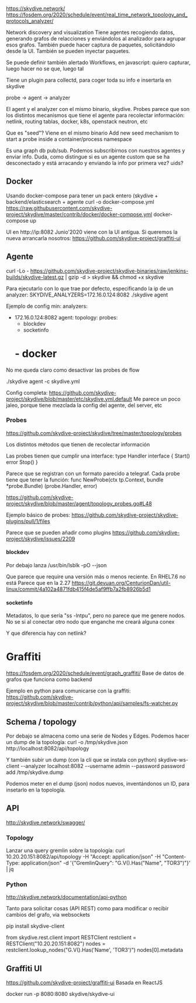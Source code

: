 https://skydive.network/
https://fosdem.org/2020/schedule/event/real_time_network_topology_and_protocols_analyzer/

Network discovery and visualization
Tiene agentes recogiendo datos, generando grafos de relacciones y enviándolos al analizador para agrupar esos grafos.
También puede hacer captura de paquetes, solicitándolo desde la UI.
También se pueden inyectar paquetes.

Se puede definir también alertado
Workflows, en javascript: quiero capturar, luego hacer no se que, luego tal

Tiene un plugin para collectd, para coger toda su info e insertarla en skydive


probe -> agent -> analyzer

El agent y el analyzer con el mismo binario, skydive.
Probes parece que son los distintos mecanismos que tiene el agente para recolectar información: netlink, routing tablas, docker, k8s, openstack neutron, etc

Que es "seed"? Viene en el mismo binario
Add new seed mechanism to start a probe inside a container/process namespace


Es una graph db pub/sub. Podemos subscribirnos con nuestros agentes y enviar info.
Duda, como distingue si es un agente custom que se ha desconectado y está arracando y enviando la info por primera vez? uids?


## Docker
Usando docker-compose para tener un pack entero (skydive + backend/elasticsearch + agente
curl -o docker-compose.yml https://raw.githubusercontent.com/skydive-project/skydive/master/contrib/docker/docker-compose.yml
docker-compose up

UI en http://ip:8082
Junio'2020 viene con la UI antigua.
Si queremos la nueva arrancarla nosotros: https://github.com/skydive-project/graffiti-ui


## Agente
curl -Lo - https://github.com/skydive-project/skydive-binaries/raw/jenkins-builds/skydive-latest.gz | gzip -d > skydive && chmod +x skydive

Para ejecutarlo con lo que trae por defecto, especificando la ip de un analyzer:
SKYDIVE_ANALYZERS=172.16.0.124:8082 ./skydive agent


Ejemplo de config min:
analyzers:
  - 172.16.0.124:8082
agent:
  topology:
    probes:
      - blockdev
      - socketinfo
      # - docker

No me queda claro como desactivar las probes de flow

./skydive agent -c skydive.yml


Config completa: https://github.com/skydive-project/skydive/blob/master/etc/skydive.yml.default
Me parece un poco jaleo, porque tiene mezclada la config del agente, del server, etc



### Probes
https://github.com/skydive-project/skydive/tree/master/topology/probes

Los distintos métodos que tienen de recolectar información

Las probes tienen que cumplir una interface:
type Handler interface {
  Start() error
  Stop()
}

Parece que se registran con un formato parecido a telegraf.
Cada probe tiene que tener la función:
func NewProbe(ctx tp.Context, bundle *probe.Bundle) (probe.Handler, error)

https://github.com/skydive-project/skydive/blob/master/agent/topology_probes.go#L48

Ejemplo básico de probes:
https://github.com/skydive-project/skydive-plugins/pull/1/files

Parece que se pueden añadir como plugins
https://github.com/skydive-project/skydive/issues/2209


#### blockdev
Por debajo lanza
/usr/bin/lsblk -pO --json

Que parece que require una versión más o menos reciente. En RHEL7.6 no está
Parece que en la 2.27
https://git.devuan.org/CenturionDan/util-linux/commit/4a102a4871fdb415f4de5af9ffb7a2fb8926b5d1


#### socketinfo
Metadatos, lo que sería "ss -lntpu", pero no parece que me genere nodos.
No se si al conectar otro nodo que enganche me creará alguna conex

Y que diferencia hay con netlink?



# Graffiti
https://fosdem.org/2020/schedule/event/graph_graffiti/
Base de datos de grafos que funciona como backend

Ejemplo en python para comunicarse con la graffiti:
https://github.com/skydive-project/skydive/blob/master/contrib/python/api/samples/fs-watcher.py

## Schema / topology
Por debajo se almacena como una serie de Nodes y Edges.
Podemos hacer un dump de la topología:
curl -o /tmp/skydive.json http://localhost:8082/api/topology

Y también subir un dump (con la cli que se instala con python)
skydive-ws-client --analyzer localhost:8082 --username admin --password password  add /tmp/skydive.dump

Podemos meter en el dump (json) nodos nuevos, inventándonos un ID, para insetarlo en la topología.



## API
http://skydive.network/swagger/

### Topology
Lanzar una query gremlin sobre la topología:
curl 10.20.20.151:8082/api/topology -H "Accept: application/json" -H "Content-Type: application/json" -d '{"GremlinQuery": "G.V().Has(\"Name\", \"TOR3\")"}' | jq

### Python
http://skydive.network/documentation/api-python

Tanto para solicitar cosas (API REST) como para modificar o recibir cambios del grafo, via websockets

pip install skydive-client

from skydive.rest.client import RESTClient
restclient = RESTClient("10.20.20.151:8082")
nodes = restclient.lookup_nodes("G.V().Has('Name', 'TOR3')")
nodes[0].metadata




## Graffiti UI
https://github.com/skydive-project/graffiti-ui
Basada en ReactJS

docker run -p 8080:8080 skydive/skydive-ui
